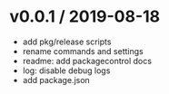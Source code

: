 
v0.0.1 / 2019-08-18
===================

  * add pkg/release scripts
  * rename commands and settings
  * readme: add packagecontrol docs
  * log: disable debug logs
  * add package.json
